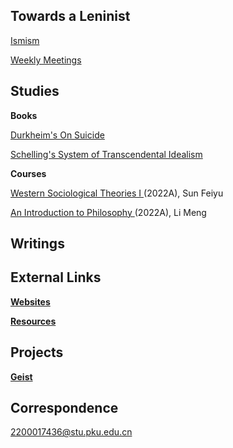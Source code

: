 ## Towards a Leninist

[Ismism](https://geist-gespenst.notion.site/geist-gespenst/Ismism-Learning-Programme-420f37037481476d824679228f3c2c12)

[Weekly Meetings](https://yaotongyuannvv.github.io/lenauf/)

## Studies

**Books**

[Durkheim's On Suicide](https://geist-gespenst.notion.site/Durkheim-s-On-Suicide-9d9b90ee8d1f468a855aae7afcc4061b)

[Schelling's System of Transcendental Idealism](https://shimo.im/docs/L9kBMoGv7nhQZzqK)

**Courses**

[Western Sociological Theories I ](https://geist-gespenst.notion.site/0c7c837c16da4f3fba4ad90de2bc25de)(2022A), Sun Feiyu

[An Introduction to Philosophy ](https://geist-gespenst.notion.site/49f2d28bcb8949989d4a56db51baa211)(2022A), Li Meng

## Writings

## External Links

**[Websites](https://yaotongyuannvv.github.io/websites/)**

**[Resources](https://yaotongyuannvv.github.io/resources/)**

## Projects

**[Geist](https://yaotongyuannvv.github.io/geist/)**

## Correspondence

2200017436@stu.pku.edu.cn
